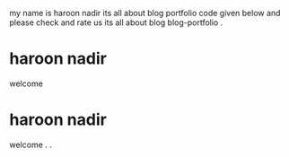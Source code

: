 my name is haroon nadir its all about blog portfolio code given below and please check and rate us its all about blog blog-portfolio . 
<h1> haroon nadir</h1>
welcome
<h1> haroon nadir</h1>
welcome
.
.

